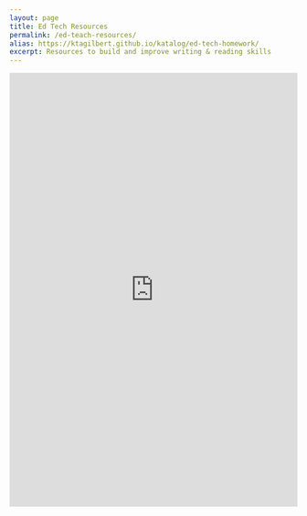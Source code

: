 ```yaml
---
layout: page
title: Ed Tech Resources
permalink: /ed-teach-resources/
alias: https://ktagilbert.github.io/katalog/ed-tech-homework/
excerpt: Resources to build and improve writing & reading skills
---
```


<div class="candidate-work-content">
<iframe class="wakeletEmbed" width="100%" height="760px" src="https://embed.wakelet.com/wakes/07e9cef3-2964-4932-a6ee-3eab6d434d71/list"style="border: none" allow="autoplay"></iframe><!-- Please only call https://embed-assets.wakelet.com/wakelet-embed.js once per page --><script src="https://embed-assets.wakelet.com/wakelet-embed.js" charset="UTF-8"></script>
</div>
